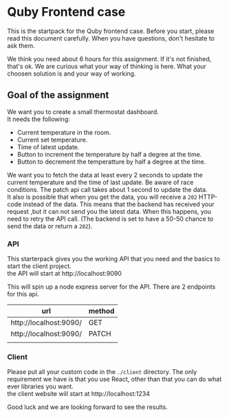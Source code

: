 # Quby Frontend case

This is the startpack for the Quby frontend case.
Before you start, please read this document carefully.
When you have questions, don't hesitate to ask them.

We think you need about 6 hours for this assignment.
If it's not finished, that's ok. We are curious what your way of thinking is here.
What your choosen solution is and your way of working.

## Goal of the assignment

We want you to create a small thermostat dashboard.  
It needs the following:

- Current temperature in the room.
- Current set temperature.
- Time of latest update.
- Button to increment the temperature by half a degree at the time.
- Button to decrement the temperatture by half a degree at the time.

We want you to fetch the data at least every 2 seconds to update the current temperature and the time of last update.
Be aware of race conditions. The patch api call takes about 1 second to update the data.  
It also is possible that when you get the data, you will receive a `202` HTTP-code instead of the data.
This means that the backend has received your request ,but it can not send you the latest data. When this happens, you need to retry the API call. (The backend is set to have a 50-50 chance to send the data or return a `202`).

### API

This starterpack gives you the working API that you need and the basics to start the client project.  
the API will start at http://localhost:9090

This will spin up a node express server for the API.
There are 2 endpoints for this api.

| url                    | method |
| ---------------------- | ------ |
| http://localhost:9090/ | GET    |
| http://localhost:9090/ | PATCH  |
|                        |        |

### Client

Please put all your custom code in the `./client` directory.
The only requirement we have is that you use React, other than that you can do what ever libraries you want.  
the client website will start at http://localhost:1234

Good luck and we are looking forward to see the results.
